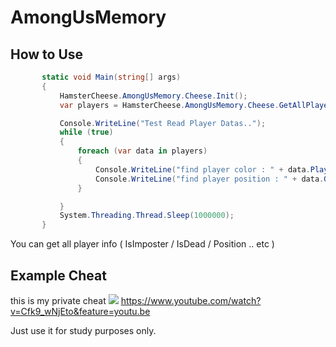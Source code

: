 # AmongUsMemory

## How to Use
 
 ```cs
        static void Main(string[] args)
        {
            HamsterCheese.AmongUsMemory.Cheese.Init();
            var players = HamsterCheese.AmongUsMemory.Cheese.GetAllPlayers();

            Console.WriteLine("Test Read Player Datas..");
            while (true)
            {
                foreach (var data in players)
                {
                    Console.WriteLine("find player color : " + data.PlayerInfo.Value.ColorId);
                    Console.WriteLine("find player position : " + data.GetSyncPosition().x + "," + data.GetSyncPosition().y);
                }

            }
            System.Threading.Thread.Sleep(1000000);
        }
 ```

You can get all player info ( IsImposter / IsDead / Position .. etc )

## Example Cheat

 this is my private cheat
 ![](https://github.com/shlifedev/AmongUsPublic/blob/master/Example.PNG) 
 https://www.youtube.com/watch?v=Cfk9_wNjEto&feature=youtu.be
 
 
Just use it for study purposes only.


